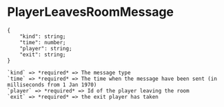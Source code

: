 # PlayerLeavesRoomMessage

```
{
    "kind": string;
    "time": number;
    "player": string;
    "exit": string;
}
```

    `kind` => *required* => The message type
    `time` => *required* => The time when the message have been sent (in milliseconds from 1 Jan 1970)
    `player` => *required* => Id of the player leaving the room
    `exit` => *required* => the exit player has taken